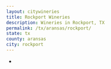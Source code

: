 ```yaml
---
layout: citywineries
title: Rockport Wineries
description: Wineries in Rockport, TX
permalink: /tx/aransas/rockport/
state: tx
county: aransas
city: rockport
---
```

-
